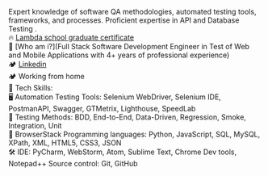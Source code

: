 Expert knowledge of software QA methodologies, automated testing tools, frameworks, and processes. Proficient expertise in API and Database Testing .<br />
🔥 [Lambda school graduate certificate](https://www.youracclaim.com/badges/e2b21953-02b3-46a8-8eb5-e6ba0a6540db)<br />
🦾 [Who am i?](Full Stack Software Development Engineer in Test of Web and Mobile Applications with 4+ years of professional experience)<br />
🏕️ [Linkedin](https://www.linkedin.com/in/vladhorbachenko/)<br />
🏕️ Working from home  <br />
🦾 Tech Skills:<br />
🖥️ Automation Testing Tools: Selenium WebDriver, Selenium IDE, PostmanAPI, Swagger, GTMetrix, Lighthouse, SpeedLab<br />
💽 Testing Methods: BDD, End-to-End, Data-Driven, Regression, Smoke, Integration, Unit <br />
🧪 BrowserStack Programming languages: Python, JavaScript, SQL, MySQL, XPath, XML, HTML5, CSS3, JSON <br />
🛠️ IDE: PyCharm, WebStorm, Atom, Sublime Text, Chrome Dev tools, Notepad++ Source control: Git, GitHub<br />
